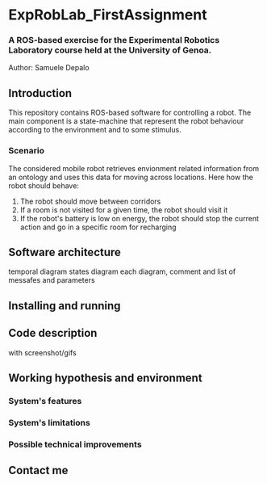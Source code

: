 # ExpRobLab_FirstAssignment
### A ROS-based exercise for the Experimental Robotics Laboratory course held at the University of Genoa.
Author: Samuele Depalo

## Introduction
This repository contains ROS-based software for controlling a robot. The main component is a state-machine that represent the robot behaviour according to the environment and to some stimulus.
### Scenario
The considered mobile robot retrieves envionment related information from an ontology and uses this data for moving across locations. 
Here how the robot should behave:
1. The robot should move between corridors
2. If a room is not visited for a given time, the robot should visit it
3. If the robot's battery is low on energy, the robot should stop the current action and go in a specific room for recharging

## Software architecture 
temporal diagram
states diagram
each diagram, comment and list of messafes and parameters

## Installing and running

## Code description
with screenshot/gifs

## Working hypothesis and environment
### System's features
### System's limitations
### Possible technical improvements

## Contact me
